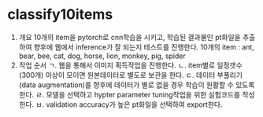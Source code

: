 # classify10items

1. 개요 
    10개의 item을 pytorch로 cnn학습을 시키고, 학습된 결과물인 pt화일을 추출하여 
    향후에 웹에서 inference가 잘 되는지 테스트를 진행한다.
    10개의 item : ant, bear, bee, cat, dog, horse, lion, monkey, pig, spider
2. 작업 순서
   ㄱ. 웹을 통해서 이미지 획득작업을 진행한다.
   ㄴ. item별로 일정갯수(300개) 이상이 모이면 원본데이터로 별도로 보관을 한다.
   ㄷ. 데이터 부풀리기(data augmentation)를 향후에 데이터가 별로 없을 경우 학습이 원활할 수 있도록 한다.
   ㄹ. 모델을 선택하고 hypter parameter tuning작업을 위한 실험코드를 작성한다.
   ㅂ. validation accuracy가 높은 pt화일을 선택하여 export한다.
   
